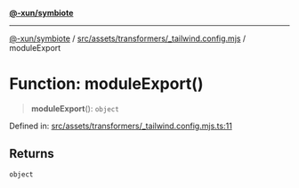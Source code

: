 [**@-xun/symbiote**](../../../../../README.md)

***

[@-xun/symbiote](../../../../../README.md) / [src/assets/transformers/\_tailwind.config.mjs](../README.md) / moduleExport

# Function: moduleExport()

> **moduleExport**(): `object`

Defined in: [src/assets/transformers/\_tailwind.config.mjs.ts:11](https://github.com/Xunnamius/symbiote/blob/138da875f3247f966687e95b91c7caf822df3c49/src/assets/transformers/_tailwind.config.mjs.ts#L11)

## Returns

`object`
